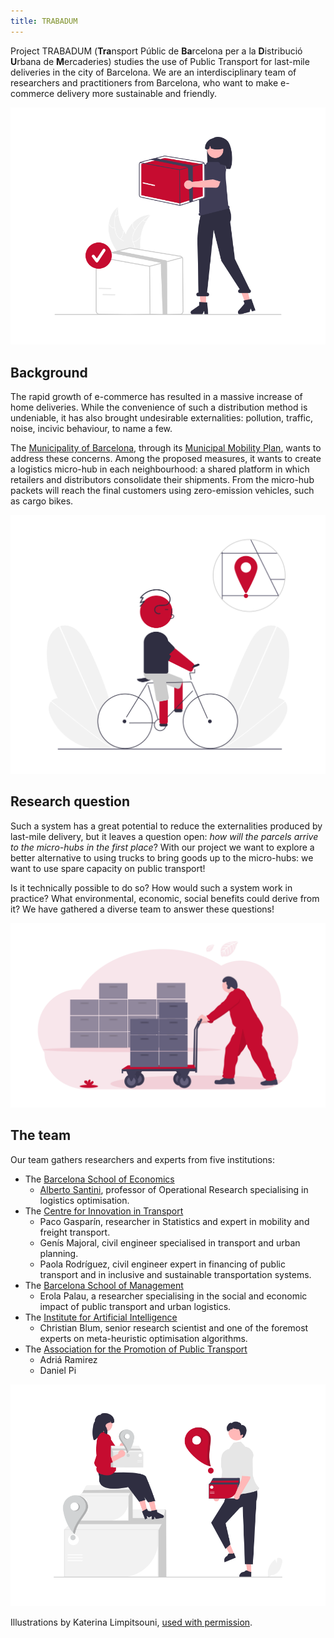 ```yaml
---
title: TRABADUM
---
```


Project TRABADUM (**Tra**nsport Públic de **Ba**rcelona per a la **D**istribució **U**rbana de **M**ercaderies) studies the use of Public Transport for last-mile deliveries in the city of Barcelona.
We are an interdisciplinary team of researchers and practitioners from Barcelona, who want to make e-commerce delivery more sustainable and friendly.

![](files/images/bc/order-delivered.png)

## Background

The rapid growth of e-commerce has resulted in a massive increase of home deliveries.
While the convenience of such a distribution method is undeniable, it has also brought undesirable externalities: pollution, traffic, noise, incivic behaviour, to name a few.

The [Municipality of Barcelona](https://ajuntament.barcelona.cat/), through its [Municipal Mobility Plan](https://www.barcelona.cat/mobilitat/en/about-us/urban-mobility-plan), wants to address these concerns.
Among the proposed measures, it wants to create a logistics micro-hub in each neighbourhood: a shared platform in which retailers and distributors consolidate their shipments.
From the micro-hub packets will reach the final customers using zero-emission vehicles, such as cargo bikes.

![](files/images/bc/bike-ride.png)

## Research question

Such a system has a great potential to reduce the externalities produced by last-mile delivery, but it leaves a question open: *how will the parcels arrive to the micro-hubs in the first place*?
With our project we want to explore a better alternative to using trucks to bring goods up to the micro-hubs: we want to use spare capacity on public transport!

Is it technically possible to do so?
How would such a system work in practice?
What environmental, economic, social benefits could derive from it?
We have gathered a diverse team to answer these questions!

![](files/images/bc/logistics.png)

## The team

Our team gathers researchers and experts from five institutions:
* The [Barcelona School of Economics](https://bse.eu/)
    * [Alberto Santini](https://santini.in), professor of Operational Research specialising in logistics optimisation.
* The [Centre for Innovation in Transport](https://cenit.es/)
    * Paco Gasparín, researcher in Statistics and expert in mobility and freight transport.
    * Genís Majoral, civil engineer specialised in transport and urban planning.
    * Paola Rodríguez, civil engineer expert in financing of public transport and in inclusive and sustainable transportation systems.
* The [Barcelona School of Management](https://bsm.upf.edu/)
    * Erola Palau, a researcher specialising in the social and economic impact of public transport and urban logistics.
* The [Institute for Artificial Intelligence](https://iiia.csic.es/)
    * Christian Blum, senior research scientist and one of the foremost experts on meta-heuristic optimisation algorithms.
* The [Association for the Promotion of Public Transport](https://transportpublic.org/)
    * Adriá Ramirez
    * Daniel Pi

![](files/images/bc/deliveries.png)

Illustrations by Katerina Limpitsouni, [used with permission](https://undraw.co/license).